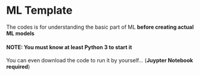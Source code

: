 # ML Template

The codes is for understanding the basic part of ML **before creating actual ML models** 

#### NOTE: You must know at least Python 3 to start it

You can even download the code to run it by yourself... (**Juypter Notebook required**)
